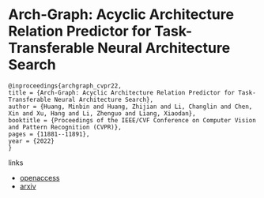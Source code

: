 # Arch-Graph: Acyclic Architecture Relation Predictor for Task-Transferable Neural Architecture Search

```
@inproceedings{archgraph_cvpr22,
title = {Arch-Graph: Acyclic Architecture Relation Predictor for Task-Transferable Neural Architecture Search},
author = {Huang, Minbin and Huang, Zhijian and Li, Changlin and Chen, Xin and Xu, Hang and Li, Zhenguo and Liang, Xiaodan},
booktitle = {Proceedings of the IEEE/CVF Conference on Computer Vision and Pattern Recognition (CVPR)},
pages = {11881--11891},
year = {2022}
}
```

links
- [openaccess](http://openaccess.thecvf.com//content/CVPR2022/html/Huang_Arch-Graph_Acyclic_Architecture_Relation_Predictor_for_Task-Transferable_Neural_Architecture_Search_CVPR_2022_paper.html)
- [arxiv](https://arxiv.org/abs/2204.05941)
